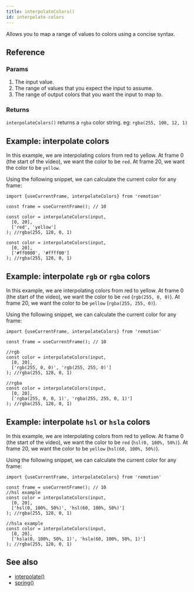 ```yaml
---
title: interpolateColors()
id: interpolate-colors
---
```


Allows you to map a range of values to colors using a concise syntax.

## Reference

### Params

1. The input value.
2. The range of values that you expect the input to assume.
3. The range of output colors that you want the input to map to.

### Returns

`interpolateColors()` returns a `rgba` color string. eg: `rgba(255, 100, 12, 1)`

## Example: interpolate colors

In this example, we are interpolating colors from red to yellow. At frame 0 (the start of the video), we want the color to be `red`. At frame 20, we want the color to be `yellow`.

Using the following snippet, we can calculate the current color for any frame:

```tsx
import {useCurrentFrame, interpolateColors} from 'remotion'

const frame = useCurrentFrame(); // 10

const color = interpolateColors(input,
  [0, 20],
  ['red', 'yellow']
); //rgba(255, 128, 0, 1)

const color = interpolateColors(input,
  [0, 20],
  ['#ff0000', '#ffff00']
); //rgba(255, 128, 0, 1)
```

## Example: interpolate `rgb` or `rgba` colors

In this example, we are interpolating colors from red to yellow. At frame 0 (the start of the video), we want the color to be `red` (`rgb(255, 0, 0)`). At frame 20, we want the color to be `yellow` (`rgba(255, 255, 0)`).

Using the following snippet, we can calculate the current color for any frame:

```tsx
import {useCurrentFrame, interpolateColors} from 'remotion'

const frame = useCurrentFrame(); // 10

//rgb
const color = interpolateColors(input,
  [0, 20],
  ['rgb(255, 0, 0)', 'rgb(255, 255, 0)']
); //rgba(255, 128, 0, 1)

//rgba
const color = interpolateColors(input,
  [0, 20],
  ['rgba(255, 0, 0, 1)', 'rgba(255, 255, 0, 1)']
); //rgba(255, 128, 0, 1)
```

## Example: interpolate `hsl` or `hsla` colors

In this example, we are interpolating colors from red to yellow. At frame 0 (the start of the video), we want the color to be `red` (`hsl(0, 100%, 50%)`). At frame 20, we want the color to be `yellow` (`hsl(60, 100%, 50%)`).

Using the following snippet, we can calculate the current color for any frame:

```tsx
import {useCurrentFrame, interpolateColors} from 'remotion'

const frame = useCurrentFrame(); // 10
//hsl example
const color = interpolateColors(input,
  [0, 20],
  ['hsl(0, 100%, 50%)', 'hsl(60, 100%, 50%)']
); //rgba(255, 128, 0, 1)

//hsla example
const color = interpolateColors(input,
  [0, 20],
  ['hsla(0, 100%, 50%, 1)', 'hsla(60, 100%, 50%, 1)']
); //rgba(255, 128, 0, 1)
```


## See also

- [interpolate()](/docs/interpolate)
- [spring()](/docs/spring)